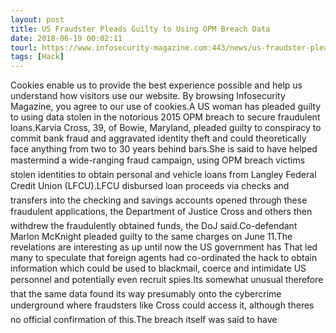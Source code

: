 ```yaml
---
layout: post
title: US Fraudster Pleads Guilty to Using OPM Breach Data
date: 2018-06-19 00:02:11
tourl: https://www.infosecurity-magazine.com:443/news/us-fraudster-pleads-guilty-using/
tags: [Hack]
---
```

Cookies enable us to provide the best experience possible and help us understand how visitors use our website. By browsing Infosecurity Magazine, you agree to our use of cookies.A US woman has pleaded guilty to using data stolen in the notorious 2015 OPM breach to secure fraudulent loans.Karvia Cross, 39, of Bowie, Maryland, pleaded guilty to conspiracy to commit bank fraud and aggravated identity theft and could theoretically face anything from two to 30 years behind bars.She is said to have helped mastermind a wide-ranging fraud campaign, using OPM breach victims stolen identities to obtain personal and vehicle loans from Langley Federal Credit Union (LFCU).LFCU disbursed loan proceeds via checks and transfers into the checking and savings accounts opened through these fraudulent applications, the Department of Justice Cross and others then withdrew the fraudulently obtained funds, the DoJ said.Co-defendant Marlon McKnight pleaded guilty to the same charges on June 11.The revelations are interesting as up until now the US government has That led many to speculate that foreign agents had co-ordinated the hack to obtain information which could be used to blackmail, coerce and intimidate US personnel and potentially even recruit spies.Its somewhat unusual therefore that the same data found its way presumably onto the cybercrime underground where fraudsters like Cross could access it, although theres no official confirmation of this.The breach itself was said to have 